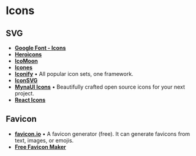 # Icons

## SVG

- **[Google Font - Icons](https://fonts.google.com/icons)**
- **[Heroicons](https://heroicons.com)**
- **[IcoMoon](https://icomoon.io/app/#/select)**
- **[Icones](https://icones.js.org/)**
- **[Iconify](https://icon-sets.iconify.design/)** • All popular icon sets, one framework.
- **[IconSVG](https://iconsvg.xyz)**
- **[MynaUI Icons](https://icons.mynaui.com/)** • Beautifully crafted open source icons for your next project.
- **[React Icons](https://react-icons.github.io/react-icons/)**

## Favicon

- **[favicon.io](https://favicon.io/)** • A favicon generator (free). It can generate favicons from text, images, or emojis.
- **[Free Favicon Maker](https://formito.com/tools/favicon)**
